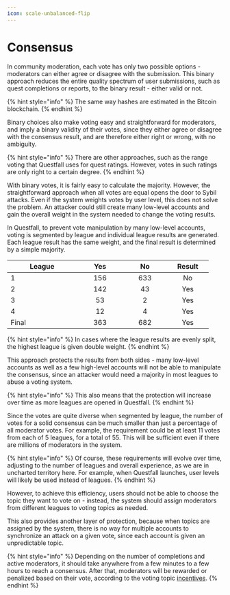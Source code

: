 ```yaml
---
icon: scale-unbalanced-flip
---
```


# Consensus

In community moderation, each vote has only two possible options - moderators can either agree or disagree with the submission. This binary approach reduces the entire quality spectrum of user submissions, such as quest completions or reports, to the binary result - either valid or not.

{% hint style="info" %}
The same way hashes are estimated in the Bitcoin blockchain.
{% endhint %}

Binary choices also make voting easy and straightforward for moderators, and imply a binary validity of their votes, since they either agree or disagree with the consensus result, and are therefore either right or wrong, with no ambiguity.

{% hint style="info" %}
There are other approaches, such as the range voting that Questfall uses for quest ratings. However, votes in such ratings are only right to a certain degree.
{% endhint %}

With binary votes, it is fairly easy to calculate the majority. However, the straightforward approach when all votes are equal opens the door to Sybil attacks. Even if the system weights votes by user level, this does not solve the problem. An attacker could still create many low-level accounts and gain the overall weight in the system needed to change the voting results.

In Questfall, to prevent vote manipulation by many low-level accounts, voting is segmented by league and individual league results are generated. Each league result has the same weight, and the final result is determined by a simple majority.

<table><thead><tr><th width="147">League</th><th width="92" align="center">Yes</th><th width="86" align="center">No</th><th width="82" align="center">Result</th></tr></thead><tbody><tr><td>1</td><td align="center">156</td><td align="center">633</td><td align="center">No</td></tr><tr><td>2</td><td align="center">142</td><td align="center">43</td><td align="center">Yes</td></tr><tr><td>3</td><td align="center">53</td><td align="center">2</td><td align="center">Yes</td></tr><tr><td>4</td><td align="center">12</td><td align="center">4</td><td align="center">Yes</td></tr><tr><td>Final</td><td align="center">363</td><td align="center">682</td><td align="center">Yes</td></tr></tbody></table>

{% hint style="info" %}
In cases where the league results are evenly split, the highest league is given double weight.
{% endhint %}

This approach protects the results from both sides - many low-level accounts as well as a few high-level accounts will not be able to manipulate the consensus, since an attacker would need a majority in most leagues to abuse a voting system.&#x20;

{% hint style="info" %}
This also means that the protection will increase over time as more leagues are opened in Questfall.
{% endhint %}

Since the votes are quite diverse when segmented by league, the number of votes for a solid consensus can be much smaller than just a percentage of all moderator votes. For example, the requirement could be at least 11 votes from each of 5 leagues, for a total of 55. This will be sufficient even if there are millions of moderators in the system.

{% hint style="info" %}
Of course, these requirements will evolve over time, adjusting to the number of leagues and overall experience, as we are in uncharted territory here. For example, when Questfall launches, user levels will likely be used instead of leagues.
{% endhint %}

However, to achieve this efficiency, users should not be able to choose the topic they want to vote on - instead, the system should assign moderators from different leagues to voting topics as needed.

This also provides another layer of protection, because when topics are assigned by the system, there is no way for multiple accounts to synchronize an attack on a given vote, since each account is given an unpredictable topic.

{% hint style="info" %}
Depending on the number of completions and active moderators, it should take anywhere from a few minutes to a few hours to reach a consensus. After that, moderators will be rewarded or penalized based on their vote, according to the voting topic [incentives](incentives.md).
{% endhint %}
